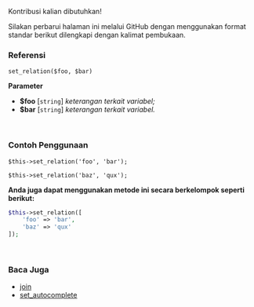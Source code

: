 Kontribusi kalian dibutuhkan!

Silakan perbarui halaman ini melalui GitHub dengan menggunakan format standar berikut dilengkapi dengan kalimat pembukaan.

### Referensi
`set_relation($foo, $bar)`

**Parameter**
* **$foo** [`string`] *keterangan terkait variabel;*
* **$bar** [`string`] *keterangan terkait variabel.*

&nbsp;

### Contoh Penggunaan
`$this->set_relation('foo', 'bar');`

`$this->set_relation('baz', 'qux');`

**Anda juga dapat menggunakan metode ini secara berkelompok seperti berikut:**
```php
$this->set_relation([
    'foo' => 'bar',
    'baz' => 'qux'
]);
```

&nbsp;

### Baca Juga
* [join](./join)
* [set_autocomplete](./set_autocomplete)

